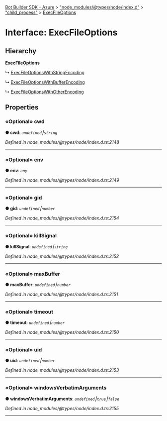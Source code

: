 [Bot Builder SDK - Azure](../README.md) > ["node_modules/@types/node/index.d"](../modules/_node_modules__types_node_index_d_.md) > ["child_process"](../modules/_node_modules__types_node_index_d_._child_process_.md) > [ExecFileOptions](../interfaces/_node_modules__types_node_index_d_._child_process_.execfileoptions.md)



# Interface: ExecFileOptions

## Hierarchy

**ExecFileOptions**

↳  [ExecFileOptionsWithStringEncoding](_node_modules__types_node_index_d_._child_process_.execfileoptionswithstringencoding.md)




↳  [ExecFileOptionsWithBufferEncoding](_node_modules__types_node_index_d_._child_process_.execfileoptionswithbufferencoding.md)




↳  [ExecFileOptionsWithOtherEncoding](_node_modules__types_node_index_d_._child_process_.execfileoptionswithotherencoding.md)









## Properties
<a id="cwd"></a>

### «Optional» cwd

**●  cwd**:  *`undefined`⎮`string`* 

*Defined in node_modules/@types/node/index.d.ts:2148*





___

<a id="env"></a>

### «Optional» env

**●  env**:  *`any`* 

*Defined in node_modules/@types/node/index.d.ts:2149*





___

<a id="gid"></a>

### «Optional» gid

**●  gid**:  *`undefined`⎮`number`* 

*Defined in node_modules/@types/node/index.d.ts:2154*





___

<a id="killsignal"></a>

### «Optional» killSignal

**●  killSignal**:  *`undefined`⎮`string`* 

*Defined in node_modules/@types/node/index.d.ts:2152*





___

<a id="maxbuffer"></a>

### «Optional» maxBuffer

**●  maxBuffer**:  *`undefined`⎮`number`* 

*Defined in node_modules/@types/node/index.d.ts:2151*





___

<a id="timeout"></a>

### «Optional» timeout

**●  timeout**:  *`undefined`⎮`number`* 

*Defined in node_modules/@types/node/index.d.ts:2150*





___

<a id="uid"></a>

### «Optional» uid

**●  uid**:  *`undefined`⎮`number`* 

*Defined in node_modules/@types/node/index.d.ts:2153*





___

<a id="windowsverbatimarguments"></a>

### «Optional» windowsVerbatimArguments

**●  windowsVerbatimArguments**:  *`undefined`⎮`true`⎮`false`* 

*Defined in node_modules/@types/node/index.d.ts:2155*





___


